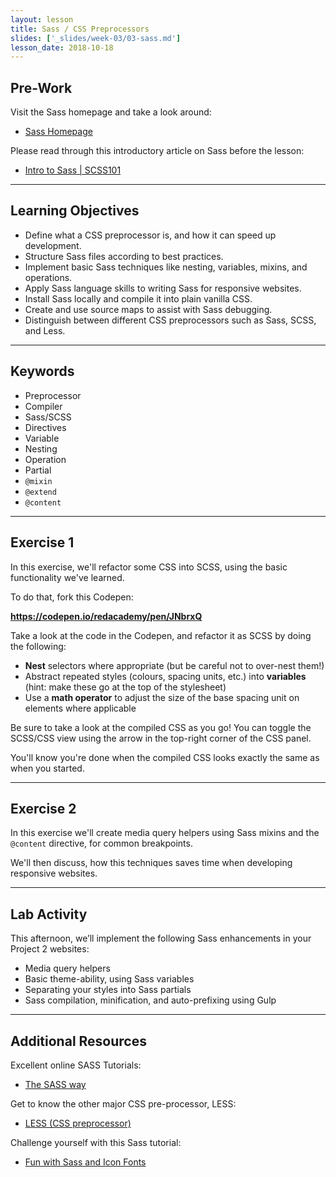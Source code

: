 ```yaml
---
layout: lesson
title: Sass / CSS Preprocessors
slides: ['_slides/week-03/03-sass.md']
lesson_date: 2018-10-18
---
```


## Pre-Work

Visit the Sass homepage and take a look around:

* [Sass Homepage](http://sass-lang.com/guide)

Please read through this introductory article on Sass before the lesson:

* [Intro to Sass | SCSS101](https://codepen.io/sasstantrum/post/intro-to-sass)

---

## Learning Objectives

* Define what a CSS preprocessor is, and how it can speed up development.
* Structure Sass files according to best practices.
* Implement basic Sass techniques like nesting, variables, mixins, and operations.
* Apply Sass language skills to writing Sass for responsive websites.
* Install Sass locally and compile it into plain vanilla CSS.
* Create and use source maps to assist with Sass debugging.
* Distinguish between different CSS preprocessors such as Sass, SCSS, and Less.

---

## Keywords

* Preprocessor
* Compiler
* Sass/SCSS
* Directives
* Variable
* Nesting
* Operation
* Partial
* `@mixin`
* `@extend`
* `@content`

---

## Exercise 1

In this exercise, we'll refactor some CSS into SCSS, using the basic functionality we've learned.

To do that, fork this Codepen:

**https://codepen.io/redacademy/pen/JNbrxQ**

Take a look at the code in the Codepen, and refactor it as SCSS by doing the following:

* **Nest** selectors where appropriate (but be careful not to over-nest them!)
* Abstract repeated styles (colours, spacing units, etc.) into **variables** (hint: make these go at the top of the stylesheet)
* Use a **math operator** to adjust the size of the base spacing unit on elements where applicable

Be sure to take a look at the compiled CSS as you go! You can toggle the SCSS/CSS view using the arrow in the top-right corner of the CSS panel.

You'll know you're done when the compiled CSS looks exactly the same as when you started.

---

## Exercise 2

In this exercise we'll create media query helpers using Sass mixins and the `@content` directive, for common breakpoints.

We'll then discuss, how this techniques saves time when developing responsive websites.

---

## Lab Activity

This afternoon, we’ll implement the following Sass enhancements in your Project 2 websites:

* Media query helpers
* Basic theme-ability, using Sass variables
* Separating your styles into Sass partials
* Sass compilation, minification, and auto-prefixing using Gulp

---

## Additional Resources

Excellent online SASS Tutorials:

* [The SASS way](http://thesassway.com/)

Get to know the other major CSS pre-processor, LESS:

* [LESS (CSS preprocessor)](http://lesscss.org/)

Challenge yourself with this Sass tutorial:

* [Fun with Sass and Icon Fonts](http://jaydenseric.com/blog/fun-with-sass-and-font-icons)
